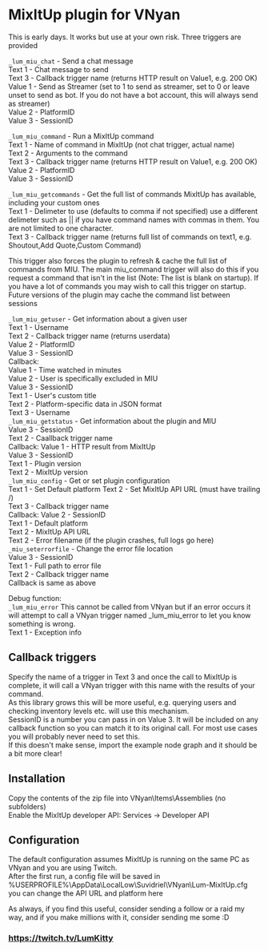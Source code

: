 # MixItUp plugin for VNyan

This is early days. It works but use at your own risk. Three triggers are provided

```_lum_miu_chat``` - Send a chat message  
Text 1 - Chat message to send  
Text 3 - Callback trigger name (returns HTTP result on Value1, e.g. 200 OK)  
Value 1 - Send as Streamer (set to 1 to send as streamer, set to 0 or leave unset to send as bot. If you do not have a bot account, this will always send as streamer)  
Value 2 - PlatformID  
Value 3 - SessionID  

```_lum_miu_command``` - Run a MixItUp command  
Text 1 - Name of command in MixItUp (not chat trigger, actual name)  
Text 2 - Arguments to the command  
Text 3 - Callback trigger name (returns HTTP result on Value1, e.g. 200 OK)  
Value 2 - PlatformID  
Value 3 - SessionID  

```_lum_miu_getcommands``` - Get the full list of commands MixItUp has available, including your custom ones  
Text 1 - Delimeter to use (defaults to comma if not specified) use a different delimeter such as || if you have command names with commas in them. You are not limited to one character.  
Text 3 - Callback trigger name (returns full list of commands on text1, e.g. Shoutout,Add Quote,Custom Command)  
  
This trigger also forces the plugin to refresh & cache the full list of commands from MIU. The main miu_command trigger will also do this if you request a command that isn't in the list (Note: The list is blank on startup). If you have a lot of commands you may wish to call this trigger on startup.  
Future versions of the plugin may cache the command list between sessions

```_lum_miu_getuser``` - Get information about a given user  
Text 1 - Username  
Text 2 - Callback trigger name (returns userdata)  
Value 2 - PlatformID  
Value 3 - SessionID  
Callback:  
Value 1 - Time watched in minutes  
Value 2 - User is specifically excluded in MIU  
Value 3 - SessionID  
Text 1 - User's custom title  
Text 2 - Platform-specific data in JSON format  
Text 3 - Username  
```_lum_miu_getstatus``` - Get information about the plugin and MIU  
Value 3 - SessionID  
Text 2 - Caallback trigger name  
Callback:
Value 1 - HTTP result from MixItUp  
Value 3 - SessionID  
Text 1 - Plugin version  
Text 2 - MixItUp version  
```_lum_miu_config``` - Get or set plugin configuration  
Text 1 - Set Default platform
Text 2 - Set MixItUp API URL (must have trailing /)  
Text 3 - Callback trigger name  
Callback:
Value 2 - SessionID  
Text 1 - Default platform  
Text 2 - MixItUp API URL  
Text 2 - Error filename (if the plugin crashes, full logs go here)  
```_miu_seterrorfile``` - Change the error file location  
Value 3 - SessionID  
Text 1 - Full path to error file  
Text 2 - Callback trigger name  
Callback is same as above

Debug function:  
```_lum_miu_error```
This cannot be called from VNyan but if an error occurs it will attempt to call a VNyan trigger
named _lum_miu_error to let you know something is wrong.  
Text 1 - Exception info

## Callback triggers
Specify the name of a trigger in Text 3 and once the call to MixItUp is complete, it will call a VNyan trigger with this name with the results of your command.  
As this library grows this will be more useful, e.g. querying users and checking inventory levels etc. will use this mechanism.  
SessionID is a number you can pass in on Value 3. It will be included on any callback function so you can match it to its original call. For most use cases you will probably never need to set this.  
If this doesn't make sense, import the example node graph and it should be a bit more clear!

## Installation
Copy the contents of the zip file into VNyan\Items\Assemblies (no subfolders)  
Enable the MixItUp developer API: Services -> Developer API

## Configuration
The default configuration assumes MixItUp is running on the same PC as VNyan and you are using Twitch.  
After the first run, a config file will be saved in %USERPROFILE%\AppData\LocalLow\Suvidriel\VNyan\Lum-MixItUp.cfg you can change the API URL and platform here

As always, if you find this useful, consider sending a follow or a raid my way, and if you make millions with it, consider sending me some :D

### https://twitch.tv/LumKitty 
